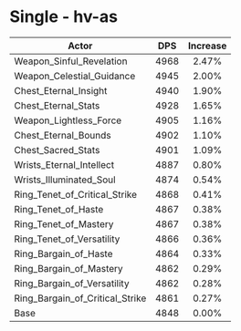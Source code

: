 # Single - hv-as
| Actor | DPS | Increase |
|---|:---:|:---:|
|Weapon_Sinful_Revelation|4968|2.47%|
|Weapon_Celestial_Guidance|4945|2.00%|
|Chest_Eternal_Insight|4940|1.90%|
|Chest_Eternal_Stats|4928|1.65%|
|Weapon_Lightless_Force|4905|1.16%|
|Chest_Eternal_Bounds|4902|1.10%|
|Chest_Sacred_Stats|4901|1.09%|
|Wrists_Eternal_Intellect|4887|0.80%|
|Wrists_Illuminated_Soul|4874|0.54%|
|Ring_Tenet_of_Critical_Strike|4868|0.41%|
|Ring_Tenet_of_Haste|4867|0.38%|
|Ring_Tenet_of_Mastery|4867|0.38%|
|Ring_Tenet_of_Versatility|4866|0.36%|
|Ring_Bargain_of_Haste|4864|0.33%|
|Ring_Bargain_of_Mastery|4862|0.29%|
|Ring_Bargain_of_Versatility|4862|0.28%|
|Ring_Bargain_of_Critical_Strike|4861|0.27%|
|Base|4848|0.00%|
